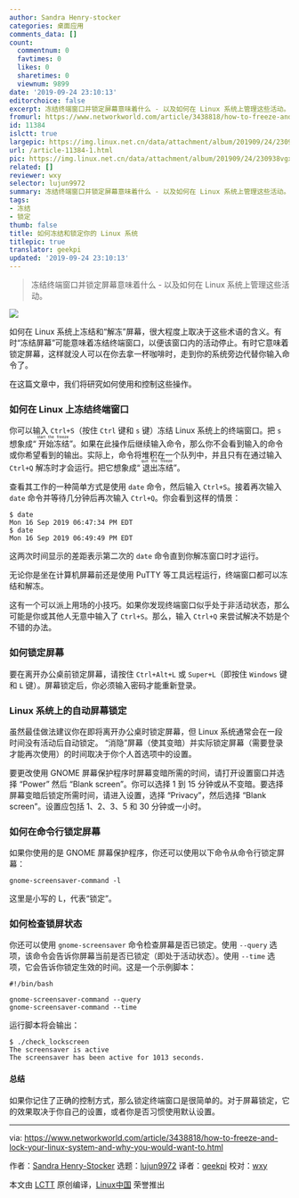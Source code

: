 ```yaml
---
author: Sandra Henry-stocker
categories: 桌面应用
comments_data: []
count:
  commentnum: 0
  favtimes: 0
  likes: 0
  sharetimes: 0
  viewnum: 9899
date: '2019-09-24 23:10:13'
editorchoice: false
excerpt: 冻结终端窗口并锁定屏幕意味着什么 - 以及如何在 Linux 系统上管理这些活动。
fromurl: https://www.networkworld.com/article/3438818/how-to-freeze-and-lock-your-linux-system-and-why-you-would-want-to.html
id: 11384
islctt: true
largepic: https://img.linux.net.cn/data/attachment/album/201909/24/230938vgxzv3nrakk0wxnw.jpg
url: /article-11384-1.html
pic: https://img.linux.net.cn/data/attachment/album/201909/24/230938vgxzv3nrakk0wxnw.jpg.thumb.jpg
related: []
reviewer: wxy
selector: lujun9972
summary: 冻结终端窗口并锁定屏幕意味着什么 - 以及如何在 Linux 系统上管理这些活动。
tags:
- 冻结
- 锁定
thumb: false
title: 如何冻结和锁定你的 Linux 系统
titlepic: true
translator: geekpi
updated: '2019-09-24 23:10:13'
---
```



> 
> 冻结终端窗口并锁定屏幕意味着什么 - 以及如何在 Linux 系统上管理这些活动。
> 
> 
> 


![](/data/attachment/album/201909/24/230938vgxzv3nrakk0wxnw.jpg)


如何在 Linux 系统上冻结和“解冻”屏幕，很大程度上取决于这些术语的含义。有时“冻结屏幕”可能意味着冻结终端窗口，以便该窗口内的活动停止。有时它意味着锁定屏幕，这样就没人可以在你去拿一杯咖啡时，走到你的系统旁边代替你输入命令了。


在这篇文章中，我们将研究如何使用和控制这些操作。


### 如何在 Linux 上冻结终端窗口


你可以输入 `Ctrl+S`（按住 `Ctrl` 键和 `s` 键）冻结 Linux 系统上的终端窗口。把 `s` 想象成“<ruby> 开始冻结 <rt>  start the freeze </rt></ruby>”。如果在此操作后继续输入命令，那么你不会看到输入的命令或你希望看到的输出。实际上，命令将堆积在一个队列中，并且只有在通过输入 `Ctrl+Q` 解冻时才会运行。把它想象成“<ruby> 退出冻结 <rt>  quit the freeze </rt></ruby>”。


查看其工作的一种简单方式是使用 `date` 命令，然后输入 `Ctrl+S`。接着再次输入 `date` 命令并等待几分钟后再次输入 `Ctrl+Q`。你会看到这样的情景：



```
$ date
Mon 16 Sep 2019 06:47:34 PM EDT
$ date
Mon 16 Sep 2019 06:49:49 PM EDT
```

这两次时间显示的差距表示第二次的 `date` 命令直到你解冻窗口时才运行。


无论你是坐在计算机屏幕前还是使用 PuTTY 等工具远程运行，终端窗口都可以冻结和解冻。


这有一个可以派上用场的小技巧。如果你发现终端窗口似乎处于非活动状态，那么可能是你或其他人无意中输入了 `Ctrl+S`。那么，输入 `Ctrl+Q` 来尝试解决不妨是个不错的办法。


### 如何锁定屏幕


要在离开办公桌前锁定屏幕，请按住 `Ctrl+Alt+L` 或 `Super+L`（即按住 `Windows` 键和 `L` 键）。屏幕锁定后，你必须输入密码才能重新登录。


### Linux 系统上的自动屏幕锁定


虽然最佳做法建议你在即将离开办公桌时锁定屏幕，但 Linux 系统通常会在一段时间没有活动后自动锁定。 “消隐”屏幕（使其变暗）并实际锁定屏幕（需要登录才能再次使用）的时间取决于你个人首选项中的设置。


要更改使用 GNOME 屏幕保护程序时屏幕变暗所需的时间，请打开设置窗口并选择 “Power” 然后 “Blank screen”。你可以选择 1 到 15 分钟或从不变暗。要选择屏幕变暗后锁定所需时间，请进入设置，选择 “Privacy”，然后选择 “Blank screen”。设置应包括 1、2、3、5 和 30 分钟或一小时。


### 如何在命令行锁定屏幕


如果你使用的是 GNOME 屏幕保护程序，你还可以使用以下命令从命令行锁定屏幕：



```
gnome-screensaver-command -l
```

这里是小写的 L，代表“锁定”。


### 如何检查锁屏状态


你还可以使用 `gnome-screensaver` 命令检查屏幕是否已锁定。使用 `--query` 选项，该命令会告诉你屏幕当前是否已锁定（即处于活动状态）。使用 `--time` 选项，它会告诉你锁定生效的时间。这是一个示例脚本：



```
#!/bin/bash

gnome-screensaver-command --query
gnome-screensaver-command --time
```

运行脚本将会输出：



```
$ ./check_lockscreen
The screensaver is active
The screensaver has been active for 1013 seconds.
```

#### 总结


如果你记住了正确的控制方式，那么锁定终端窗口是很简单的。对于屏幕锁定，它的效果取决于你自己的设置，或者你是否习惯使用默认设置。




---


via: <https://www.networkworld.com/article/3438818/how-to-freeze-and-lock-your-linux-system-and-why-you-would-want-to.html>


作者：[Sandra Henry-Stocker](https://www.networkworld.com/author/Sandra-Henry_Stocker/) 选题：[lujun9972](https://github.com/lujun9972) 译者：[geekpi](https://github.com/geekpi) 校对：[wxy](https://github.com/wxy)


本文由 [LCTT](https://github.com/LCTT/TranslateProject) 原创编译，[Linux中国](https://linux.cn/) 荣誉推出